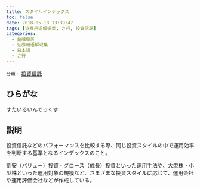 ```yaml
---
title: スタイルインデックス
toc: false
date: 2018-05-18 13:39:47
tags: [证券用语解说集, さ行, 投資信託]
categories:
  - 金融服务
  - 证券用语解说集
  - 日本語
  - さ行
---
```


`分類：` [投資信託](/tags/投資信託/)

## ひらがな

すたいるいんでっくす

## 説明

投資信託などのパフォーマンスを比較する際、同じ投資スタイルの中で運用効率を判断する基準となるインデックスのこと。

割安（バリュー）投資・グロース（成長）投資といった運用手法や、大型株・小型株といった運用対象の規模など、さまざまな投資スタイルに応じて、運用会社や運用評価会社などが作成している。
